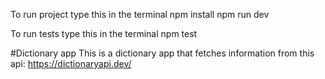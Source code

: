 To run project type this in the terminal
npm install
npm run dev

To run tests type this in the terminal
npm test

#Dictionary app
This is a dictionary app that fetches information from this api:
https://dictionaryapi.dev/